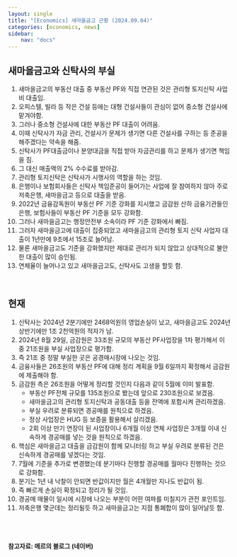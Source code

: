 ```yaml
---
layout: single
title: "[Economics] 새마을금고 근황 (2024.09.04)"
categories: [economics, news]
sidebar:
    nav: "docs"
---
```


## 새마을금고와 신탁사의 부실
1. 새마을금고의 부동산 대출 중 부동산 PF와 직접 연관된 것은 관리형 토지신탁 사업비 대출임.
1. 오피스텔, 빌라 등 작은 건설 등에는 대형 건설사들이 관심이 없어 중소형 건설사에 맡겨야함.
1. 그러나 중소형 건설사에 대한 부동산 PF 대출이 어려움.
1. 이때 신탁사가 자금 관리, 건설사가 문제가 생기면 다른 건설사를 구하는 등 준공을 해주겠다는 약속을 해줌.
1. 신탁사가 PF대출금이나 분양대금을 직접 받아 자금관리를 하고 문제가 생기면 책임을 짐.
1. 그 대신 매출액의 2% 수수료를 받아감.
1. 관리형 토지신탁은 신탁사가 시행사의 역할을 하는 것임.
1. 은행이나 보험회사들은 신탁사 책임준공이 들어가는 사업에 잘 참여하지 않아 주로 저축은행, 새마을금고 등으로 대출을 받음.
1. 2022년 금융감독원이 부동산 PF 기준 강화를 지시했고 금감원 산하 금융기관들인 은행, 보험사들이 부동산 PF 기준을 모두 강화함.
1. 그러나 새마을금고는 행정안전부 소속이라 PF 기준 강화에서 빠짐.
1. 그러자 새마을금고에 대출이 집중되었고 새마을금고의 관리형 토지 신탁 사업자 대출이 1년만에 9조에서 15조로 늘어남.
1. 물론 새마을금고도 기준을 강화했지만 제대로 관리가 되지 않았고 상대적으로 불안한 대출이 많이 승인됨.
1. 연체율이 늘어나고 있고 새마을금고도, 신탁사도 고생을 할듯 함.

<br/>

## 현재
1. 신탁사는 2024년 2분기에만 2468억원의 영업손실이 났고, 새마을금고도 2024년 상반기에만 1조 2천억원의 적자가 남.
1. 2024년 8월 29일, 금감원은 33조원 규모의 부동산 PF사업장을 1차 평가해서 이 중 21조원을 부실 사업장으로 평가함.
1. 즉 21조 중 정말 부실한 곳은 공경매시장에 나오는 것임.
1. 금융사들은 26조원의 부동산 PF에 대해 정리 계획을 9월 6일까지 확정해서 금감원에 제출해야 함.
1. 금감원 측은 26조원을 어떻게 정리할 것인지 다음과 같이 5월에 이미 발표함.
    - 부동산 PF전체 규모를 135조원으로 봤는데 앞으로 230조원으로 보겠음.
    - 새마을금고의 관리형 토지신탁과 공동대출 등을 잔액에 포함시켜 관리하겠음.
    - 부실 우려로 분류되면 경공매를 원칙으로 하겠음.
    - 정상 사업장은 HUG 등 보증을 활용해서 살리겠음.
    - 2회 이상 만기 연장이 된 사업장이나 6개월 이상 연체 사업장은 3개월 이내 신속하게 경공매를 넣는 것을 원칙으로 하겠음.
1. 핵심은 새마을금고 대출을 금감원이 함께 모니터링 하고 부실 우려로 분류된 건은 신속하게 경공매를 넣겠다는 것임.
1. 7월에 기준을 추가로 변경했는데 분기마다 진행할 경공매를 월마다 진행하는 것으로 강화함.
1. 분기는 1년 내 낙찰이 안되면 반값이지만 월은 4개월만 지나도 반값이 됨.
1. 즉 빠르게 손실이 확정되고 정리가 될 것임.
1. 경공매 매물이 일시에 시장에 나오는 부분이 어떤 여파를 미칠지가 관전 포인트임.
1. 저축은행 몇군데는 정리될듯 하고 새마을금고는 지점 통폐합이 많이 일어날듯 함.


<br/>
<br/>

#### 참고자료: 메르의 블로그 (네이버) 